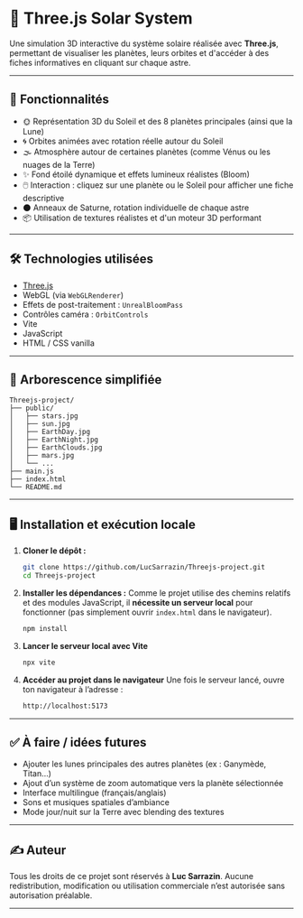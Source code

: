 # 🌌 Three.js Solar System

Une simulation 3D interactive du système solaire réalisée avec **Three.js**, permettant de visualiser les planètes, leurs orbites et d'accéder à des fiches informatives en cliquant sur chaque astre.

---

## 🚀 Fonctionnalités

- 🌞 Représentation 3D du Soleil et des 8 planètes principales (ainsi que la Lune)
- 🌀 Orbites animées avec rotation réelle autour du Soleil
- 🌫️ Atmosphère autour de certaines planètes (comme Vénus ou les nuages de la Terre)
- ✨ Fond étoilé dynamique et effets lumineux réalistes (Bloom)
- 🖱️ Interaction : cliquez sur une planète ou le Soleil pour afficher une fiche descriptive
- 🌑 Anneaux de Saturne, rotation individuelle de chaque astre
- 📦 Utilisation de textures réalistes et d'un moteur 3D performant

---

## 🛠️ Technologies utilisées

- [Three.js](https://threejs.org/)
- WebGL (via `WebGLRenderer`)
- Effets de post-traitement : `UnrealBloomPass`
- Contrôles caméra : `OrbitControls`
- Vite
- JavaScript
- HTML / CSS vanilla

---

## 📁 Arborescence simplifiée

```
Threejs-project/
├── public/
│   ├── stars.jpg
│   ├── sun.jpg
│   ├── EarthDay.jpg
│   ├── EarthNight.jpg
│   ├── EarthClouds.jpg
│   ├── mars.jpg
│   └── ...
├── main.js
├── index.html
└── README.md
```

---

## 🖥️ Installation et exécution locale

1. **Cloner le dépôt :**
   ```bash
   git clone https://github.com/LucSarrazin/Threejs-project.git
   cd Threejs-project
   ```

2. **Installer les dépendances :**
   Comme le projet utilise des chemins relatifs et des modules JavaScript, il **nécessite un serveur local** pour fonctionner (pas simplement ouvrir `index.html` dans le navigateur).

   ```bash
   npm install
   ```

4. **Lancer le serveur local avec Vite**
   
   ```bash
   npx vite
   ```
   
5. **Accéder au projet dans le navigateur**
   Une fois le serveur lancé, ouvre ton navigateur à l’adresse :
   
   ```bash
   http://localhost:5173
   ```

---

## ✅ À faire / idées futures

- Ajouter les lunes principales des autres planètes (ex : Ganymède, Titan…)
- Ajout d’un système de zoom automatique vers la planète sélectionnée
- Interface multilingue (français/anglais)
- Sons et musiques spatiales d’ambiance
- Mode jour/nuit sur la Terre avec blending des textures

---

## ✍️ Auteur

Tous les droits de ce projet sont réservés à **Luc Sarrazin**. Aucune redistribution, modification ou utilisation commerciale n’est autorisée sans autorisation préalable.

---
